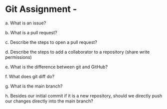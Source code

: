 # Git Assignment - <Jal247>

a. What is an issue?

b. What is a pull request?

c. Describe the steps to open a pull request?

d. Describe the steps to add a collaborator to a repository (share write permissions)

e. What is the difference between git and GitHub?

f. What does git diff do?

g. What is the main branch?

h. Besides our initial commit if it is a new repository, should we directly push our changes directly into the main branch?